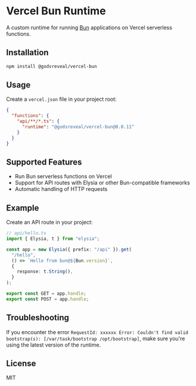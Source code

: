 # Vercel Bun Runtime

A custom runtime for running [Bun](https://bun.sh) applications on Vercel serverless functions.

## Installation

```bash
npm install @godsreveal/vercel-bun
```

## Usage

Create a `vercel.json` file in your project root:

```json
{
  "functions": {
    "api/**/*.ts": {
      "runtime": "@godsreveal/vercel-bun@0.0.11"
    }
  }
}
```

## Supported Features

- Run Bun serverless functions on Vercel
- Support for API routes with Elysia or other Bun-compatible frameworks
- Automatic handling of HTTP requests

## Example

Create an API route in your project:

```typescript
// api/hello.ts
import { Elysia, t } from "elysia";

const app = new Elysia({ prefix: "/api" }).get(
  "/hello",
  () => `Hello from bun@${Bun.version}`,
  {
    response: t.String(),
  }
);

export const GET = app.handle;
export const POST = app.handle;
```

## Troubleshooting

If you encounter the error `RequestId: xxxxxx Error: Couldn't find valid bootstrap(s): [/var/task/bootstrap /opt/bootstrap]`, make sure you're using the latest version of the runtime.

## License

MIT
